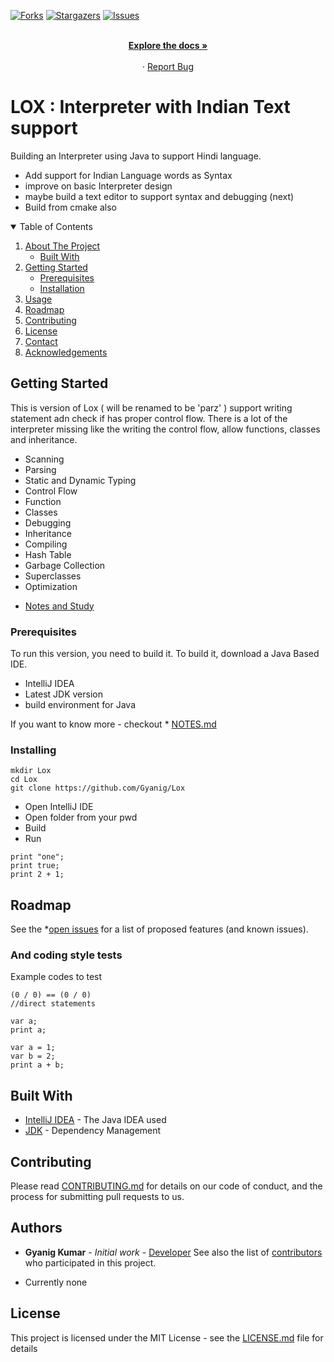 <!-- PROJECT SHIELDS -->
[![Forks][forks-shield]][forks-url]
[![Stargazers][stars-shield]][stars-url]
[![Issues][issues-shield]][issues-url]
<br />

  <p align="center">
    <br />
    <a href="https://github.com/Gyanig/Lox/NOTES.md"><strong>Explore the docs »</strong></a>
    <br />
    <br />
    ·
    <a href="https://github.com/Gyanig/Lox/issues">Report Bug</a>
  </p>

# LOX : Interpreter with Indian Text support

Building an Interpreter using Java to support Hindi language.
- Add support for Indian Language words as Syntax
- improve on basic Interpreter design
- maybe build a text editor to support syntax and debugging (next)
- Build from cmake also

<!-- TABLE OF CONTENTS -->
<details open="open">
  <summary>Table of Contents</summary>
  <ol>
    <li>
      <a href="#about-the-project">About The Project</a>
      <ul>
        <li><a href="#built-with">Built With</a></li>
      </ul>
    </li>
    <li>
      <a href="#getting-started">Getting Started</a>
      <ul>
        <li><a href="#prerequisites">Prerequisites</a></li>
        <li><a href="#installation">Installation</a></li>
      </ul>
    </li>
    <li><a href="#usage">Usage</a></li>
    <li><a href="#roadmap">Roadmap</a></li>
    <li><a href="#contributing">Contributing</a></li>
    <li><a href="#license">License</a></li>
    <li><a href="#contact">Contact</a></li>
    <li><a href="#acknowledgements">Acknowledgements</a></li>
  </ol>
</details>


## Getting Started

This is version of Lox ( will be renamed to be 'parz' ) support writing statement adn check if has proper control flow.
There is a lot of the interpreter missing like the writing the control flow, allow functions, classes and inheritance. 
- Scanning 
- Parsing 
- Static and Dynamic Typing 
- Control Flow
- Function
- Classes
- Debugging
- Inheritance
- Compiling
- Hash Table
- Garbage Collection
- Superclasses
- Optimization

* [Notes and Study](NOTES.md)

### Prerequisites

To run this version, you need to build it.
To build it, download a Java Based IDE.
- IntelliJ IDEA
- Latest JDK version
- build environment for Java

If you want to know more - checkout * [NOTES.md](NOTES.md)

### Installing

```
mkdir Lox
cd Lox
git clone https://github.com/Gyanig/Lox
```
- Open IntelliJ IDE
- Open folder from your pwd
- Build
- Run
```
print "one";
print true;
print 2 + 1;
```
## Roadmap
See the *[open issues](https://github.com/Gyanig/Lox/issues) for a list of proposed features (and known issues).

### And coding style tests

Example codes to test
```
(0 / 0) == (0 / 0)
//direct statements
```
```
var a;
print a;

var a = 1;
var b = 2;
print a + b;
```

## Built With

* [IntelliJ IDEA](https://jetbrains.com/idea/download/) - The Java IDEA used
* [JDK](https://www.oracle.com/java/technologies/javase-downloads.html) - Dependency Management

## Contributing

Please read [CONTRIBUTING.md](https://github.com/Gyanig/Lox/CONTRIBUTING.md) for details on our code of conduct, and the process for submitting pull requests to us.

## Authors

* **Gyanig Kumar** - *Initial work* - [Developer](https://github.com/Gyanig)
See also the list of [contributors](https://github.com/your/project/contributors) who participated in this project.
- Currently none

## License

This project is licensed under the MIT License - see the [LICENSE.md](LICENSE.md) file for details

[forks-shield]: https://img.shields.io/github/forks/Gyanig/Lox.svg?style=for-the-badge
[forks-url]: https://github.com/Gyanig/Lox/forks
[stars-shield]: https://img.shields.io/github/stars/Gyanig/Lox.svg?style=for-the-badge
[stars-url]: https://github.com/Gyanig/Lox/stargazers
[issues-shield]: https://img.shields.io/github/issues/Gyanig/Lox.svg?style=for-the-badge
[issues-url]: https://github.com/Gyanig/Lox/issues

